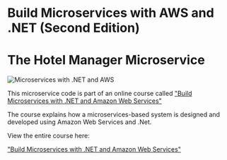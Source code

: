 # Build Microservices with AWS and .NET (Second Edition)
# The Hotel Manager Microservice


![Microservices with .NET and AWS ](https://img-b.udemycdn.com/course/750x422/2080118_8bbf_7.jpg "Microservices with .NET and AWS")



This microservice code is part of an online course called ["Build Microservices with .NET and Amazon Web Services"](https://www.udemy.com/course/build-microservices-with-aspnet-core-amazon-web-services/?referralCode=B288BF33506B34292176)


The course explains how a microservices-based system is designed and developed using Amazon Web Services and .Net.

View the entire course here:

["Build Microservices with .NET and Amazon Web Services"](https://www.udemy.com/course/build-microservices-with-aspnet-core-amazon-web-services/?referralCode=B288BF33506B34292176)
